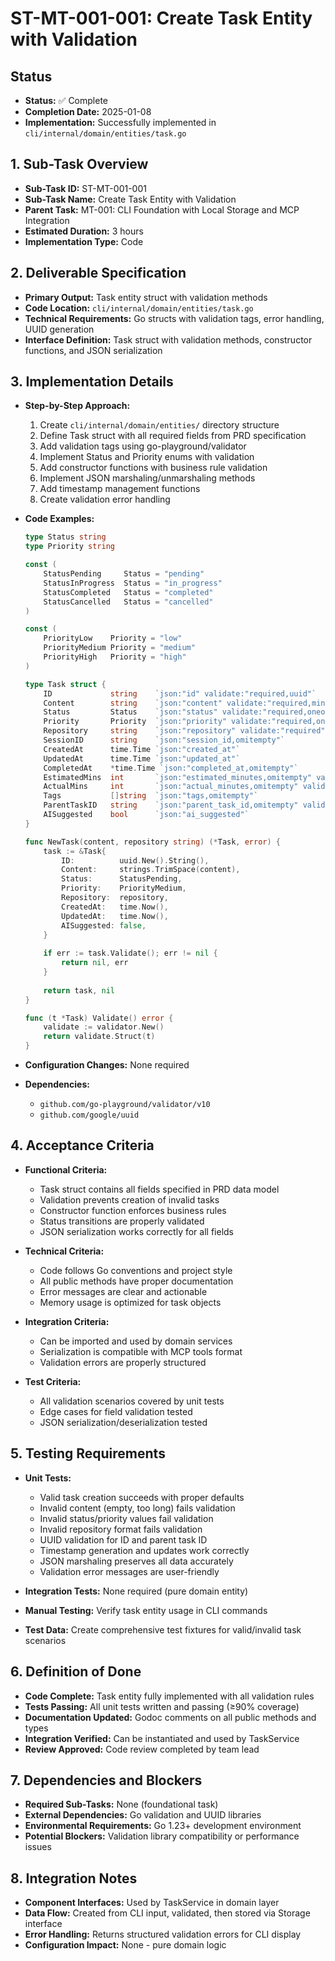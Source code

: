 # ST-MT-001-001: Create Task Entity with Validation

## Status
- **Status:** ✅ Complete
- **Completion Date:** 2025-01-08
- **Implementation:** Successfully implemented in `cli/internal/domain/entities/task.go`

## 1. Sub-Task Overview
- **Sub-Task ID:** ST-MT-001-001
- **Sub-Task Name:** Create Task Entity with Validation
- **Parent Task:** MT-001: CLI Foundation with Local Storage and MCP Integration
- **Estimated Duration:** 3 hours
- **Implementation Type:** Code

## 2. Deliverable Specification
- **Primary Output:** Task entity struct with validation methods
- **Code Location:** `cli/internal/domain/entities/task.go`
- **Technical Requirements:** Go structs with validation tags, error handling, UUID generation
- **Interface Definition:** Task struct with validation methods, constructor functions, and JSON serialization

## 3. Implementation Details
- **Step-by-Step Approach:**
  1. Create `cli/internal/domain/entities/` directory structure
  2. Define Task struct with all required fields from PRD specification
  3. Add validation tags using go-playground/validator
  4. Implement Status and Priority enums with validation
  5. Add constructor functions with business rule validation
  6. Implement JSON marshaling/unmarshaling methods
  7. Add timestamp management functions
  8. Create validation error handling

- **Code Examples:**
  ```go
  type Status string
  type Priority string
  
  const (
      StatusPending     Status = "pending"
      StatusInProgress  Status = "in_progress"
      StatusCompleted   Status = "completed"
      StatusCancelled   Status = "cancelled"
  )
  
  const (
      PriorityLow    Priority = "low"
      PriorityMedium Priority = "medium"
      PriorityHigh   Priority = "high"
  )
  
  type Task struct {
      ID             string    `json:"id" validate:"required,uuid"`
      Content        string    `json:"content" validate:"required,min=1,max=1000"`
      Status         Status    `json:"status" validate:"required,oneof=pending in_progress completed cancelled"`
      Priority       Priority  `json:"priority" validate:"required,oneof=low medium high"`
      Repository     string    `json:"repository" validate:"required"`
      SessionID      string    `json:"session_id,omitempty"`
      CreatedAt      time.Time `json:"created_at"`
      UpdatedAt      time.Time `json:"updated_at"`
      CompletedAt    *time.Time `json:"completed_at,omitempty"`
      EstimatedMins  int       `json:"estimated_minutes,omitempty" validate:"gte=0"`
      ActualMins     int       `json:"actual_minutes,omitempty" validate:"gte=0"`
      Tags           []string  `json:"tags,omitempty"`
      ParentTaskID   string    `json:"parent_task_id,omitempty" validate:"omitempty,uuid"`
      AISuggested    bool      `json:"ai_suggested"`
  }
  
  func NewTask(content, repository string) (*Task, error) {
      task := &Task{
          ID:          uuid.New().String(),
          Content:     strings.TrimSpace(content),
          Status:      StatusPending,
          Priority:    PriorityMedium,
          Repository:  repository,
          CreatedAt:   time.Now(),
          UpdatedAt:   time.Now(),
          AISuggested: false,
      }
      
      if err := task.Validate(); err != nil {
          return nil, err
      }
      
      return task, nil
  }
  
  func (t *Task) Validate() error {
      validate := validator.New()
      return validate.Struct(t)
  }
  ```

- **Configuration Changes:** None required
- **Dependencies:** 
  - `github.com/go-playground/validator/v10`
  - `github.com/google/uuid`

## 4. Acceptance Criteria
- **Functional Criteria:**
  - Task struct contains all fields specified in PRD data model
  - Validation prevents creation of invalid tasks
  - Constructor function enforces business rules
  - Status transitions are properly validated
  - JSON serialization works correctly for all fields
  
- **Technical Criteria:**
  - Code follows Go conventions and project style
  - All public methods have proper documentation
  - Error messages are clear and actionable
  - Memory usage is optimized for task objects
  
- **Integration Criteria:**
  - Can be imported and used by domain services
  - Serialization is compatible with MCP tools format
  - Validation errors are properly structured
  
- **Test Criteria:**
  - All validation scenarios covered by unit tests
  - Edge cases for field validation tested
  - JSON serialization/deserialization tested

## 5. Testing Requirements
- **Unit Tests:**
  - Valid task creation succeeds with proper defaults
  - Invalid content (empty, too long) fails validation
  - Invalid status/priority values fail validation
  - Invalid repository format fails validation
  - UUID validation for ID and parent task ID
  - Timestamp generation and updates work correctly
  - JSON marshaling preserves all data accurately
  - Validation error messages are user-friendly

- **Integration Tests:** None required (pure domain entity)
- **Manual Testing:** Verify task entity usage in CLI commands
- **Test Data:** Create comprehensive test fixtures for valid/invalid task scenarios

## 6. Definition of Done
- **Code Complete:** Task entity fully implemented with all validation rules
- **Tests Passing:** All unit tests written and passing (≥90% coverage)
- **Documentation Updated:** Godoc comments on all public methods and types
- **Integration Verified:** Can be instantiated and used by TaskService
- **Review Approved:** Code review completed by team lead

## 7. Dependencies and Blockers
- **Required Sub-Tasks:** None (foundational task)
- **External Dependencies:** Go validation and UUID libraries
- **Environmental Requirements:** Go 1.23+ development environment
- **Potential Blockers:** Validation library compatibility or performance issues

## 8. Integration Notes
- **Component Interfaces:** Used by TaskService in domain layer
- **Data Flow:** Created from CLI input, validated, then stored via Storage interface
- **Error Handling:** Returns structured validation errors for CLI display
- **Configuration Impact:** None - pure domain logic